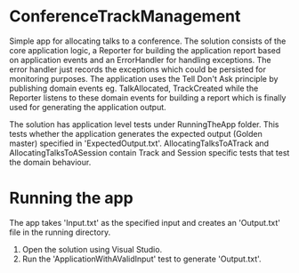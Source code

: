 ConferenceTrackManagement
=========================

Simple app for allocating talks to a conference. The solution consists of the core application logic, 
a Reporter for building the application report based on application events and an ErrorHandler for handling exceptions. The error handler just records the exceptions which could be persisted for monitoring purposes.
The application uses the Tell Don't Ask principle by publishing domain events eg. TalkAllocated, TrackCreated while 
the Reporter listens to these domain events for building a report which is finally used for generating the application output.

The solution has application level tests under RunningTheApp folder. This tests whether the application generates the expected output 
(Golden master) specified in 'ExpectedOutput.txt'.
AllocatingTalksToATrack and AllocatingTalksToASession contain Track and Session specific tests that test the domain behaviour.   


Running the app
=========================

The app takes 'Input.txt' as the specified input and creates an 'Output.txt' file in the running directory.

1. Open the solution using Visual Studio.
2. Run the 'ApplicationWithAValidInput' test to generate 'Output.txt'.

